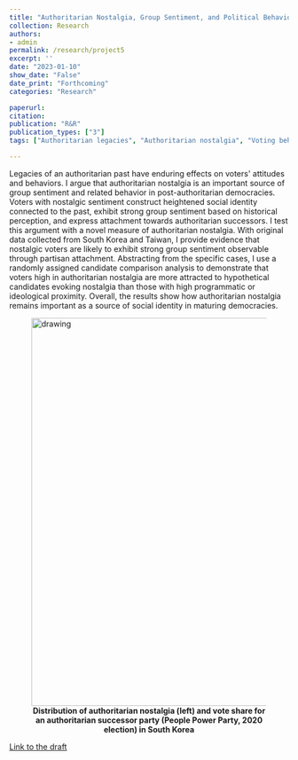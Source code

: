 ```yaml
---
title: "Authoritarian Nostalgia, Group Sentiment, and Political Behavior"
collection: Research
authors: 
- admin
permalink: /research/project5
excerpt: ''
date: "2023-01-10"
show_date: "False"
date_print: "Forthcoming"
categories: "Research"

paperurl: 
citation:
publication: "R&R"
publication_types: ["3"]
tags: ["Authoritarian legacies", "Authoritarian nostalgia", "Voting behavior", "Social identity"]

---
```


Legacies of an authoritarian past have enduring effects on voters' attitudes and behaviors. I argue that authoritarian nostalgia is an important source of group sentiment and related behavior in post-authoritarian democracies. Voters with nostalgic sentiment construct heightened social identity connected to the past, exhibit strong group sentiment based on historical perception, and express attachment towards authoritarian successors. I test this argument with a novel measure of authoritarian nostalgia. With original data collected from South Korea and Taiwan, I provide evidence that nostalgic voters are likely to exhibit strong group sentiment observable through partisan attachment. Abstracting from the specific cases, I use a randomly assigned candidate comparison analysis to demonstrate that voters high in authoritarian nostalgia are more attracted to hypothetical candidates evoking nostalgia than those with high programmatic or ideological proximity. Overall, the results show how authoritarian nostalgia remains important as a source of social identity in maturing democracies.

<figure>
  <img src="/dataviz/mapgrid.png" alt="drawing" width="700"/>
<figcaption align = "center"><b>Distribution of authoritarian nostalgia (left) and vote share for an authoritarian successor party (People Power Party, 2020 election) in South Korea</b></figcaption>
</figure>

[Link to the draft](https://www.dropbox.com/s/f2jqnlobuey8flk/Voting%20for%20Nostalgia.pdf?dl=0)
